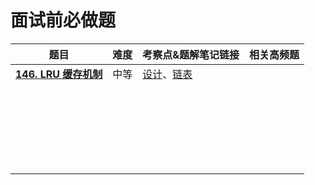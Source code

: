 # 面试前必做题

| 题目                                                         | 难度 | 考察点&题解笔记链接                                          | 相关高频题 |
| ------------------------------------------------------------ | ---- | ------------------------------------------------------------ | ---------- |
| **[146. LRU 缓存机制](https://leetcode-cn.com/problems/lru-cache/)** | 中等 | [设计](./设计.md/#146-LRU缓存机制)、[链表](./链表.md#146-LRU缓存机制) |            |
|                                                              |      |                                                              |            |
|                                                              |      |                                                              |            |
|                                                              |      |                                                              |            |
|                                                              |      |                                                              |            |
|                                                              |      |                                                              |            |
|                                                              |      |                                                              |            |
|                                                              |      |                                                              |            |
|                                                              |      |                                                              |            |
|                                                              |      |                                                              |            |
|                                                              |      |                                                              |            |
|                                                              |      |
|                                                              |      |                                                              |            |
|                                                              |      |                                                              |            |
|                                                              |      |                                                              |            |
|                                                              |      |                                                              |            |
|                                                              |      |                                                              |            |
|                                                              |      |                                                              |            |
|                                                              |      |                                                              |            |
|                                                              |      |                                                              |            |
|                                                              |      |                                                              |            |
|                                                              |      |                                                              |            |
|                                                              |      |                                                              |            |
|                                                              |      |                                                              |            |
|                                                              |      |                                                              |

